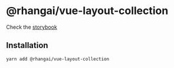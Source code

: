 # @rhangai/vue-layout-collection

Check the [storybook](https://rhangai.github.io/vue-layout-collection/)

## Installation

```sh
yarn add @rhangai/vue-layout-collection
```
